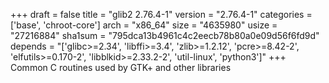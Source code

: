 +++
draft = false
title = "glib2 2.76.4-1"
version = "2.76.4-1"
categories = ['base', 'chroot-core']
arch = "x86_64"
size = "4635980"
usize = "27216884"
sha1sum = "795dca13b4961c4c2eecb78b80a0e09d56f6fd9d"
depends = "['glibc>=2.34', 'libffi>=3.4', 'zlib>=1.2.12', 'pcre>=8.42-2', 'elfutils>=0.170-2', 'libblkid>=2.33.2-2', 'util-linux', 'python3']"
+++
Common C routines used by GTK+ and other libraries
